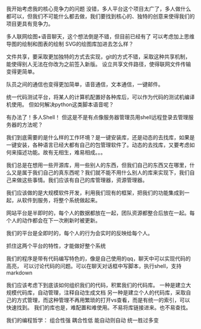 我开始考虑我的核心竞争力的问题
没错，多人平台这个项目太广了，多人做什么都可以，但我们不可能什么都去做，我们要找到核心的、独特的创意来使得我们的项目更具有竞争力。

多人联网绘图+语音聊天，这个想法倒是不错，但目前已经有了
可以考虑加上思维导图的绘制和图表的绘制
SVG的绘图库加进去怎么样？

文件共享，要采取更加独特的方式去实现，git的方式不错，采取这种共享机制，能使得别人无法在你改为之前签入新版。 
设立共享文件路径，使得联网文件传输变得更简单。

队员之间的通信也变得更加简单，语音通信，文本通信，一键邮件。

统一代码测试平台，将某人的计算机配置好各种库后，可以作为代码的测试机编译机使用。
但如何解决python这类脚本语音呢？

有办法了！多人Shell！
但这是不是有点像服务器管理员用shell远程登录去管理服务器的方法呢？

我们到底需要的是什么样的工作环境？是一键安装库，还是动态的去找库，如果是一键安装，各种语言已经大都有自己的包管理软件了。动态的去找库，又要考虑如何来描述功能。故有无相生，难易相成。。。

我们总是在想用一些开源库，用一些别人的东西，但我们自己的东西又在哪里，什么又是属于我们自己的真东西呢？我们就不能不用什么别人的库来实现下，我们自己来做这些事情。我们应该有自己的库管理器，资源管理器。

我们应该做的是大规模软件开发，利用我们现有的框架，把我们的功能集成到一起，从软件到服务，将整个系统做起来。

网站平台是半即时的，每个人的数据都放在一起，团队资源都整合后放在一起。每个人的动作都会在下一次刷新时被更新。

我们的平台是全即时的，每个人的行为会实时的反映给每个人。

抓住这两个平台的特性，才能做好整个系统

我们的程序是带有代码编写特色的，像是自己使用的qq，聊天中可以实现代码的高亮，
可以讨论代码的问题。可以在聊天对话框中写脚本，执行shell，支持markdown

我们应该考虑下到底该如何组织我们的代码，积累我们的代码库。
一种是建立大规模代码库，自动管理，注释自动生成文档
另一种是建立个人的代码库，采取自己的方式管理，而这种管理不再用繁琐的打开vs查看，而是有统一的索引，可以快速找到。
我们的库也是，难配置和难使用。不易将库链接进来。也不易查找。


我们的编程哲学：
组合性强
耦合性低
能自动则自动
统一胜过多变

